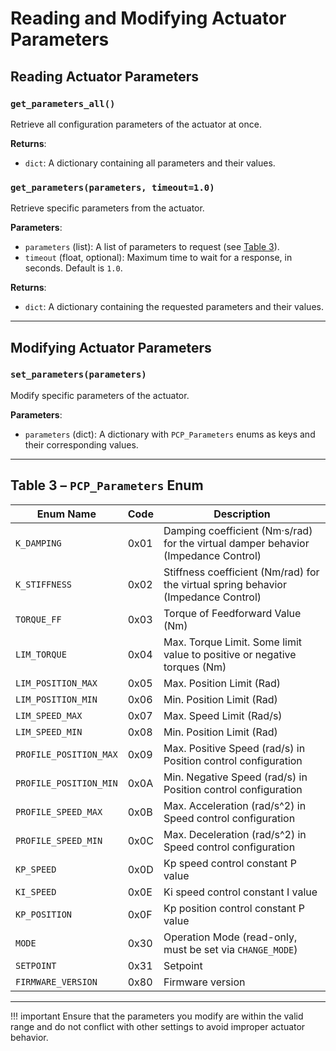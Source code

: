 
# Reading and Modifying Actuator Parameters

## Reading Actuator Parameters

### `get_parameters_all()`

Retrieve all configuration parameters of the actuator at once.

**Returns**:
- `dict`: A dictionary containing all parameters and their values.

### `get_parameters(parameters, timeout=1.0)`

Retrieve specific parameters from the actuator.

**Parameters**:
- `parameters` (list): A list of parameters to request (see [Table 3](#table-3-pcp_parameters-enum)).
- `timeout` (float, optional): Maximum time to wait for a response, in seconds. Default is `1.0`.

**Returns**:
- `dict`: A dictionary containing the requested parameters and their values.

---

## Modifying Actuator Parameters

### `set_parameters(parameters)`

Modify specific parameters of the actuator.

**Parameters**:
- `parameters` (dict): A dictionary with `PCP_Parameters` enums as keys and their corresponding values.

---

## Table 3 – `PCP_Parameters` Enum

| Enum Name                | Code   | Description |
|--------------------------|--------|-------------|
| `K_DAMPING`              | 0x01   | Damping coefficient (Nm·s/rad) for the virtual damper behavior (Impedance Control) |
| `K_STIFFNESS`            | 0x02   | Stiffness coefficient (Nm/rad) for the virtual spring behavior (Impedance Control) |
| `TORQUE_FF`              | 0x03   | Torque of Feedforward Value (Nm) |
| `LIM_TORQUE`             | 0x04   | Max. Torque Limit. Some limit value to positive or negative torques (Nm) |
| `LIM_POSITION_MAX`       | 0x05   | Max. Position Limit (Rad) |
| `LIM_POSITION_MIN`       | 0x06   | Min. Position Limit (Rad) |
| `LIM_SPEED_MAX`          | 0x07   | Max. Speed Limit (Rad/s) |
| `LIM_SPEED_MIN`          | 0x08   | Min. Position Limit (Rad) |
| `PROFILE_POSITION_MAX`   | 0x09   | Max. Positive Speed (rad/s) in Position control configuration |
| `PROFILE_POSITION_MIN`   | 0x0A   | Min. Negative Speed (rad/s) in Position control configuration |
| `PROFILE_SPEED_MAX`      | 0x0B   | Max. Acceleration (rad/s^2) in Speed control configuration |
| `PROFILE_SPEED_MIN`      | 0x0C   | Max. Deceleration (rad/s^2) in Speed control configuration |
| `KP_SPEED`               | 0x0D   | Kp speed control constant P value |
| `KI_SPEED`               | 0x0E   | Ki speed control constant I value |
| `KP_POSITION`            | 0x0F   | Kp position control constant P value |
| `MODE`                   | 0x30   | Operation Mode (read-only, must be set via `CHANGE_MODE`) |
| `SETPOINT`               | 0x31   | Setpoint |
| `FIRMWARE_VERSION`       | 0x80   | Firmware version |

---

!!! important
    Ensure that the parameters you modify are within the valid range and do not conflict with other settings to avoid improper actuator behavior.

